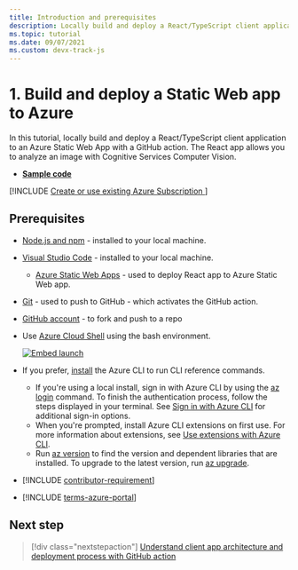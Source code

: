 ```yaml
---
title: Introduction and prerequisites 
description: Locally build and deploy a React/TypeScript client application to an Azure Static Web App with a GitHub action. 
ms.topic: tutorial
ms.date: 09/07/2021
ms.custom: devx-track-js
---
```



# 1. Build and deploy a Static Web app to Azure

In this tutorial, locally build and deploy a React/TypeScript client application to an Azure Static Web App with a GitHub action. The React app allows you to analyze an image with Cognitive Services Computer Vision.

* [**Sample code**](https://github.com/Azure-Samples/js-e2e-client-cognitive-services)

[!INCLUDE [Create or use existing Azure Subscription ](../../includes/environment-subscription-h2.md)]

## Prerequisites

- [Node.js and npm](https://nodejs.org/en/download) - installed to your local machine.
- [Visual Studio Code](https://code.visualstudio.com/) - installed to your local machine. 
    - [Azure Static Web Apps](https://marketplace.visualstudio.com/items?itemName=ms-azuretools.vscode-azurestaticwebapps) - used to deploy React app to Azure Static Web app.
- [Git](https://git-scm.com/downloads) - used to push to GitHub - which activates the GitHub action.
- [GitHub account](https://github.com/join) - to fork and push to a repo
- Use [Azure Cloud Shell](/azure/cloud-shell/quickstart) using the bash environment.

   [![Embed launch](https://shell.azure.com/images/launchcloudshell.png "Launch Azure Cloud Shell")](https://shell.azure.com)   
- If you prefer, [install](/cli/azure/install-azure-cli) the Azure CLI to run CLI reference commands.
   - If you're using a local install, sign in with Azure CLI by using the [az login](/cli/azure/reference-index#az_login) command.  To finish the authentication process, follow the steps displayed in your terminal.  See [Sign in with Azure CLI](/cli/azure/authenticate-azure-cli) for additional sign-in options.
  - When you're prompted, install Azure CLI extensions on first use.  For more information about extensions, see [Use extensions with Azure CLI](/cli/azure/azure-cli-extensions-overview).
  - Run [az version](/cli/azure/reference-index?#az_version) to find the version and dependent libraries that are installed. To upgrade to the latest version, run [az upgrade](/cli/azure/reference-index?#az_upgrade).
- [!INCLUDE [contributor-requirement](~/../azure-docs-pr/articles/cognitive-services/includes/quickstarts/contributor-requirement.md)]
- [!INCLUDE [terms-azure-portal](~/../azure-docs-pr/articles/cognitive-services/includes/quickstarts/terms-azure-portal.md)]

## Next step

> [!div class="nextstepaction"]
> [Understand client app architecture and deployment process with GitHub action](./application-architecture.md) 
